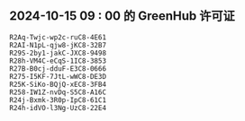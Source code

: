 ## 2024-10-15 09 : 00 的 GreenHub 许可证
```
R2Aq-Twjc-wp2c-ruC8-4E61
R2AI-N1pL-qjw8-jKC8-32B7
R29S-2by1-jakC-JXC8-9498
R28h-VM4C-eCqS-1IC8-3853
R27B-B0cj-dduF-E3C8-0666
R275-I5KF-7JtL-wWC8-DE3D
R25K-SiKo-BQjQ-xEC8-3FB4
R258-IW1Z-nvDq-S5C8-A16C
R24j-Bxmk-3R0p-IpC8-61C1
R24h-idVO-l3Ng-UzC8-22E4
```

